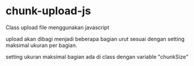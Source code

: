 # chunk-upload-js

Class upload file menggunakan javascript

upload akan dibagi menjadi beberapa bagian urut sesuai dengan setting maksimal ukuran per bagian.

setting ukuran maksimal bagian ada di class dengan variable "chunkSize"
